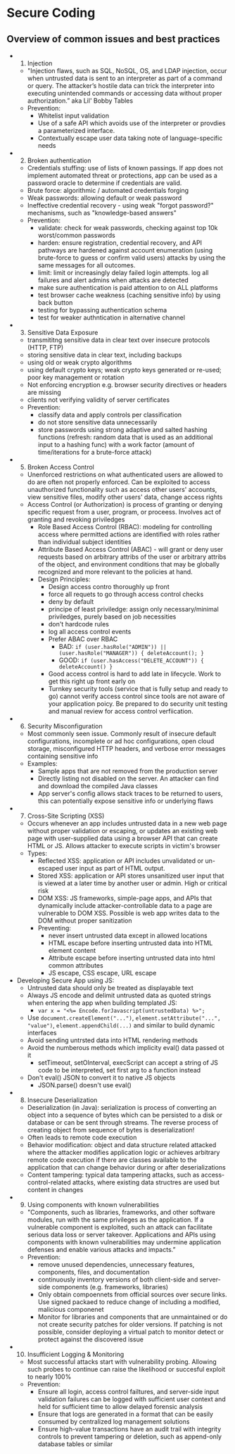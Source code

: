 # Secure Coding
## Overview of common issues and best practices
- 1. Injection
    - "Injection flaws, such as SQL, NoSQL, OS, and LDAP injection, occur when untrusted data is sent to an interpreter as part of a command or query. The attacker’s hostile data can trick the interpreter into executing unintended commands or accessing data without proper authorization.” aka Lil' Bobby Tables
    - Prevention:
        - Whitelist input validation
        - Use of a safe API which avoids use of the interpreter or provdies a parameterized interface. 
        - Contextually escape user data taking note of language-specific needs
- 2. Broken authentication
    - Credentials stuffing: use of lists of known passings. If app does not implement automated threat or protections, app can be used as a password oracle to determine if credentials are valid.
    - Brute force: algorithmic / automated credentials forging
    - Weak passwords: allowing default or weak password
    - Ineffective credential recovery - using weak "forgot password?" mechanisms, such as "knowledge-based answers"
    - Prevention:
        - validate: check for weak passwords, checking against top 10k worst/common passwords
        - harden: ensure registration, credential recovery, and API pathways are hardened against account enumeration (using brute-force to guess or confirm valid users) attacks by using the same messages for all outcomes. 
        - limit: limit or increasingly delay failed login attempts. log all failures and alert admins when attacks are detected
        - make sure authentication is paid attention to on ALL platforms
        - test browser cache weakness (caching sensitive info) by using back button
        - testing for bypassing authentication schema 
        - test for weaker authntication in alternative channel
- 3. Sensitive Data Exposure
    - transmititng sensitive data in clear text over insecure protocols (HTTP, FTP)
    - storing sensitive data in clear text, including backups
    - using old or weak crypto algorithms
    - using default crypto keys; weak crypto keys generated or re-used; poor key management or rotation
    - Not enforcing encryption e.g. browser security directives or headers are missing
    - clients not verifying validity of server certificates
    - Prevention:
        - classify data and apply controls per classification
        - do not store sensitive data unnecessarily
        - store passwords using strong adaptive and salted hashing functions (refresh: random data that is used as an additional input to a hashing func) with a work factor (amount of time/iterations for a brute-force attack)
- 5. Broken Access Control
    - Unenforced restrictions on what authenticated users are allowed to do are often not properly enforced. Can be exploited to access unauthorized functionality such as access other users' accounts, view sensitive files, modify other users' data, change access rights
    - Access Control (or Authorization) is process of granting or denying specific request from a user, program, or proceess. Involves act of granting and revoking priviledges
        - Role Based Access Control (RBAC): modeling for controlling access where permitted actions are identified with roles rather than individual subject identities
        - Attribute Based Access Control (ABAC) - will grant or deny user requests based on arbitrary attribs of the user or arbitrary attribs of the object, and environment conditions that may be globally recognized and more relevant to the policies at hand. 
        - Design Principles:
            - Design access contro thoroughly up front
            - force all requets to go through access control checks
            - deny by default
            - principe of least priviledge: assign only necessary/minimal priviledges, purely based on job necessities
            - don't hardcode rules
            - log all access control events
            - Prefer ABAC over RBAC
                - BAD: 
                    `if (user.hasRole("ADMIN")) || (user.hasRole("MANAGER")) { deleteAccount(); }`
                - GOOD: 
                    `if (user.hasAccess("DELETE_ACCOUNT")) { deleteAccount() }`
            - Good access control is hard to add late in lifecycle. Work to get this right up front early on
            - Turnkey security tools (service that is fully setup and ready to go) cannot verify access control since tools are not aware of your application poicy. Be prepared to do security unit testing and manual review for access control verfiication.
- 6. Security Misconfiguration
    - Most commonly seen issue. Commonly result of insecure default configurations, incomplete or ad hoc configurations, open cloud storage, misconfigured HTTP headers, and verbose error messages containing sensitive info
    - Examples:
        - Sample apps that are not removed from the production server
        - Directly listing not disabled on the server. An attacker can find and download the compiled Java classes
        - App server's config allows stack traces to be returned to users, this can potentially expose sensitive info or underlying flaws
- 7. Cross-Site Scripting (XSS)
    - Occurs whenever an app includes untrusted data in a new web page without proper validation or escaping, or updates an existing web page with user-supplied data using a browser API that can create HTML or JS. Allows attacker to execute scripts in victim's browser
    - Types:
        - Reflected XSS: application or API includes unvalidated or un-escaped user input as part of HTML output.
        - Stored XSS: application or API stores unsanitized user input that is viewed at a later time by another user or admin. High or critical risk
        - DOM XSS: JS frameworks, simple-page apps, and APIs that dynamically include attacker-controllable data to a page are vulnerable to DOM XSS. Possible is web app writes data to the DOM without proper sanitization
        - Preventing: 
            - never insert untrusted data except in allowed locations
            - HTML escape before inserting untrusted data into HTML element content
            - Attribute escape before inserting untrusted data into html common attributes
            - JS escape, CSS escape, URL escape
- Developing Secure App using JS:
    - Untrusted data should only be treated as displayable text
    - Always JS encode and delimit untrusted data as quoted strings when entering the app when building templated JS:
        - `var x = "<%= Encode.forJavascript(untrustedData) %>";`
    - Use `document.createElement("...")`, `element.setAttribute("...", "value")`, `element.appendChild(...)` and similar to build dynamic interfaces
    - Avoid sending untrsted data into HTML rendering methods
    - Avoid the numberous methods which implicity eval() data passed ot it
        - setTimeout, setOInterval, execScript can accept a string of JS code to be interpreted, set first arg to a function instead
    - Don't eval() JSON to convert it to native JS objects
        - JSON.parse() doesn't use eval()
- 8. Insecure Deserialization
    - Deserialization (in Java): serialization is process of converting an object into a sequence of bytes which can be persisted to a disk or database or can be sent through streams. The reverse process of creating object from sequence of bytes is deserialization!
    - Often leads to remote code execution
    - Behavior modification: object and data structure related attacked where the attacker modifies application logic or achieves arbitrary remote code execution if there are classes available to the application that can change behavior during or after deserializations
    - Content tampering: typical data tampering attacks, such as access-control-related attacks, where existing data structres are used but content in changes
- 9. Using components with known vulnerabilities
    - "Components, such as libraries, frameworks, and other software modules, run with the same privileges as the application. If a vulnerable component is exploited, such an attack can facilitate serious data loss or server takeover. Applications and APIs using components with known vulnerabilities may undermine application defenses and enable various attacks and impacts.”
    - Prevention:
        - remove unused dependencies, unnecessary features, components, files, and documentation
        - continuously inventory versions of both client-side and server-side components (e.g. frameworks, libraries) 
        - Only obtain compoennets from official sources over secure links. Use signed packaed to reduce change of including a modified, malicious componenet
        - Monitor for libraries and components that are unmaintained or do not create security patches for older versions. If patching is not possible, consider deploying a virtual patch to monitor detect or protect against the discovered issue
- 10. Insufficient Logging & Monitoring
    - Most successful attacks start with vulnerability probing. Allowing such probes to continue can raise the likelihood or succesful exploit to nearly 100%
    - Prevention:
        - Ensure all login, access control failtures, and server-side input validation failures can be logged with sufficient user context and held for sufficient time to allow delayed forensic analysis
        - Ensure that logs are generated in a format that can be easily consumed by centralized log management solutions
        - Ensure high-value transactions have an audit trail with integrity controls to prevent tampering or deletion, such as append-only database tables or similar